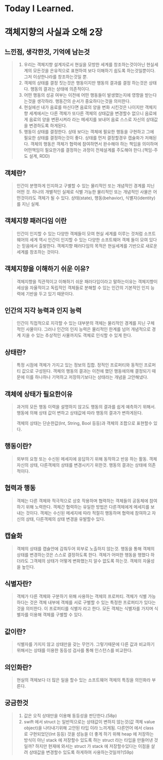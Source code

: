 # Today I Learned.

# 객체지향의 사실과 오해 2장
## 느낀점, 생각한것, 기억에 남는것
>1. 우리는 객체지향 설계자로서 현실을 모방한 세계를 창조하는것이아닌 현실세계의 모든것을 은유적으로 표현하여 보다 이해하기 쉽도록 하는것일뿐이다. 그저 이상한나라를 창조하는것일 뿐.
>2. 객체의 상태를 결정 짓는것은 행동이지만 행동의 결과를 결정 하는것은 상태다.
> 행동의 결과는 상태에 의존적이다.
>3. 어떤 행동의 성공 여부는 이전에 어떤 행동들이 발생했는지에 영향을 받는다는것을 생각하라.
>행동간의 순서가 중요하다는것을 의미한다.
>4. 현실에선 내가 음료를 마신다면 음료의 양을 변화 시킨것은 나이지만 객체지향 세계에서는 다른 객체가 또다른 객체의 상태값을 변경할수 없으니 음료에게 음료의 양을 변환시켜라 라는 메세지를 보내어 음료 스스로 자신의 상태값을 변경하도록 하게된다.
>5. 행동이 상태를 결정한다.
>상태 보다는 객체에 필요한 행동을 구현하고 그에 필요한 상태를 결정하는것이 좋다.
>상태를 먼저 결정할경우 캡슐화가 저해된다.
>객체의 행동은 객체가 협력에 참여하면서 완수해야 하는 책임을 의미하며 어떤책임이 필요한가를 결정하는 과정이 전체설계를 주도해야 한다.(책임-주도 설계, RDD) 

## 객체란?
>인간이 분명하게 인지하고 구별할 수 있는 물리적인 또는 개념적인 경계를 지닌 어떤 것.
>하나의 개별적인 실체로 식별 가능한 물리적인 또는 개념적인 사물은 어떤것이라도 객체가 될 수 있다.
>상태(state), 행동(behavior), 식별자(identity)를 지닌 실체.

## 객체지향 패러다임 이란
>인간이 인지할 수 있는 다양한 객체들이 모여 현실 세계를 이루는 것처럼 소프트웨어의 세계 역시 인간이 인지할 수 있는 다양한 소프트웨어 객체 들이 모여 있다는 믿음에서 출발한다.
객체지향 패러다임의 목적은 현실세계를 기반으로 새로운 세계를 창조하는 것이다.

## 객체지향을 이해하기 쉬운 이유?
>객체지향을 직관적이고 이해하기 쉬운 패러다임이라고 말하는이유는 객체지향이 세상을 자율적이고 독립적인 객체들로 분해할 수 있는 인간의 기본적인 인지 능력에 기반을 두고 있기 때문이다.

## 인간의 지각 능력과 인지 능력
>인간이 직접적으로 지각할 수 있는 대부분의 객체는 물리적인 경계를 지닌 구체적인 사물이다.
그러나 인간의 인지 능력은 물리적인 한계를 넘어 개념적으로 경계 지을 수 있는 추상적인 사물까지도 객체로 인식할 수 있게 한다.

## 상태란?
>특정 시점에 객체가 가지고 있는 정보의 집합.
>정적인 프로퍼티와 동적인 프로퍼티 값으로 구성된다.
>객체의 행동의 결과는 이전에 했던 행동에의해 결정되기 때문에 이를 하나하나 기억하고 저장하기보다는 상태라는 개념을 고안해냈다. 

## 객체에 상태가 필요한이유
>과거의 모든 행동 이력을 설명하지 않고도 행동의 결과를 쉽게 예측하기 위해서.
행동에 의해 상태 값이 변하고 상태값에 따라 행동의 결과가 변하게된다.
>
>객체의 상태는 단순한값(Int, String, Bool 등등)과 객체의 조합으로 표현할수 있다.

## 행동이란?
>외부의 요청 또는 수신된 메세지에 응답하기 위해 동작하고 반응 하는 활동.
>객체 자신의 상태, 다른객체의 상태를 변경시키기 위한것.
>행동의 결과는 상태에 의존적이다.

## 협력과 행동
>객체는 다른 객체와 적극적으로 상호 작용하며 협력하는 객체들의 공동체에 참여하기 위해 노력한다.
>객체간 협력하는 유일한 방법은 다른객체에게 메세지를 보내는 것이다.
>객체는 수신된 메세지에 따라 적절히 행동하며 협력에 참여하고 자신의 상태, 다른객체의 상태 변경을 유발할수 있다.

## 캡슐화
>객체의 상태를 캡슐안에 감춰두어 외부로 노출하지 않는것.
>행동을 통해 객체의 상태를 변경하는것은 스스로 결정하도록 한다.
>객체가 어떠한 행동을 행했다 하더라도 그객체의 상태가 어떻게 변화했는지 알수 없도록 하는것.
>객체의 자율성을 높인다.

## 식별자란?
>객체가 다른 객체와 구분하기 위해 사용하는 객체의 프로퍼티.
>객체가 식별 가능하다는 것은 객체 내부에 객체를 서로 구별할 수 있는 특정한 프로퍼티가 있다는 것을 의미한다.
>이 프로퍼티를 식별자 라고 한다.
>모든 객체는 식별자를 가지며 식별자를 이용해 객체를 구별할 수 있다.

## 값이란?
>식별자를 가지지 않고 상태만을 갖는 무언가.
>그렇기때문에 다른 값과 비교하기 위해서는 상태를 이용한 동등성 검사를 통해 인스턴스를 비교한다.

## 의인화란?
>현실의 객체보다 더 많은 일을 할수 있는 소프트웨어 객체의 특징을 의인화라 부른다.


## 궁금한것
> 1. 값은 오직 상태만을 이용해 동등성을 판단한다.(58p)
> 2. swift 에서 struct 는 일반적으로는 상태값이 변하지 않는것(값 객체 value object)을 나타내기위해 고안된 타입 이라 느끼게됨.
>다른언어 에서 class 로 구현되었던(Int 등등) 것을 성능을 더 좋게 하기 위해 heap 에 저장하는 방식이 아닌 stack 에 저장할수 있도록 하는 struct 라는 타입을 만들어낸 것일까?
> 하지만 현재에 와서는 struct 가 stack 에 저장할수있다는 이점을 살려 상태값을 변경할수 있도록 하게하여 사용하는것일까?(59p)
> 
